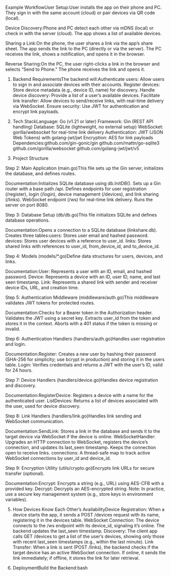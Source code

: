Example WorkflowUser Setup:User installs the app on their phone and PC.
They sign in with the same account (cloud) or pair devices via QR code (local).

Device Discovery:Phone and PC detect each other via mDNS (local) or check in with the server (cloud).
The app shows a list of available devices.

Sharing a Link:On the phone, the user shares a link via the app’s share sheet.
The app sends the link to the PC (directly or via the server).
The PC receives the link, shows a notification, and opens it in the browser.

Reverse Sharing:On the PC, the user right-clicks a link in the browser and selects “Send to Phone.”
The phone receives the link and opens it.

1. Backend RequirementsThe backend will:Authenticate users: Allow users to sign in and associate devices with their accounts.
Register devices: Store device metadata (e.g., device ID, name) for discovery.
Handle device discovery: Provide a list of a user’s available devices.
Facilitate link transfer: Allow devices to send/receive links, with real-time delivery via WebSocket.
Ensure security: Use JWT for authentication and encrypt link payloads.

2. Tech StackLanguage: Go (v1.21 or later)
Framework: Gin (REST API handling)
Database: SQLite (lightweight, no external setup)
WebSocket: gorilla/websocket for real-time link delivery
Authentication: JWT (JSON Web Tokens) with golang-jwt/jwt
Encryption: AES for link payloads
Dependencies:github.com/gin-gonic/gin
github.com/mattn/go-sqlite3
github.com/gorilla/websocket
github.com/golang-jwt/jwt/v5

3. Project Structure

Step 2: Main Application (main.go)This file sets up the Gin server, initializes the database, and defines routes.

Documentation:Initializes SQLite database using db.InitDB().
Sets up a Gin router with a base path /api.
Defines endpoints for user registration (/register), login (/login), device management (/devices), and link sharing (/links).
WebSocket endpoint (/ws) for real-time link delivery.
Runs the server on port 8080.

Step 3: Database Setup (db/db.go)This file initializes SQLite and defines database operations.

Documentation:Opens a connection to a SQLite database (linkshare.db).
Creates three tables:users: Stores user email and hashed password.
devices: Stores user devices with a reference to user_id.
links: Stores shared links with references to user_id, from_device_id, and to_device_id.

Step 4: Models (models/*.go)Define data structures for users, devices, and links.

Documentation:User: Represents a user with an ID, email, and hashed password.
Device: Represents a device with an ID, user ID, name, and last seen timestamp.
Link: Represents a shared link with sender and receiver device IDs, URL, and creation time.

Step 5: Authentication Middleware (middleware/auth.go)This middleware validates JWT tokens for protected routes.

Documentation:Checks for a Bearer token in the Authorization header.
Validates the JWT using a secret key.
Extracts user_id from the token and stores it in the context.
Aborts with a 401 status if the token is missing or invalid.

Step 6: Authentication Handlers (handlers/auth.go)Handles user registration and login.

Documentation:Register: Creates a new user by hashing their password (SHA-256 for simplicity; use bcrypt in production) and storing it in the users table.
Login: Verifies credentials and returns a JWT with the user’s ID, valid for 24 hours.

Step 7: Device Handlers (handlers/device.go)Handles device registration and discovery.

Documentation:RegisterDevice: Registers a device with a name for the authenticated user.
ListDevices: Returns a list of devices associated with the user, used for device discovery.

Step 8: Link Handlers (handlers/link.go)Handles link sending and WebSocket communication.

Documentation:SendLink: Stores a link in the database and sends it to the target device via WebSocket if the device is online.
WebSocketHandler: Upgrades an HTTP connection to WebSocket, registers the device’s connection, and updates its last_seen timestamp. Keeps the connection open to receive links.
connections: A thread-safe map to track active WebSocket connections by user_id and device_id.

Step 9: Encryption Utility (utils/crypto.go)Encrypts link URLs for secure transfer (optional).

Documentation:Encrypt: Encrypts a string (e.g., URL) using AES-CFB with a provided key.
Decrypt: Decrypts an AES-encrypted string.
Note: In practice, use a secure key management system (e.g., store keys in environment variables).

5. How Devices Know Each Other’s AvailabilityDevice Registration: When a device starts the app, it sends a POST /devices request with its name, registering it in the devices table.
WebSocket Connection: The device connects to the /ws endpoint with its device_id, signaling it’s online. The backend updates the last_seen timestamp.
Discovery: The client app calls GET /devices to get a list of the user’s devices, showing only those with recent last_seen timestamps (e.g., within the last minute).
Link Transfer: When a link is sent (POST /links), the backend checks if the target device has an active WebSocket connection. If online, it sends the link immediately; if offline, it stores the link for later retrieval.

6. DeploymentBuild the Backend:bash

